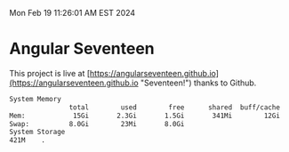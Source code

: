 Mon Feb 19 11:26:01 AM EST 2024

# Angular Seventeen


This project is live at [https://angularseventeen.github.io](https://angularseventeen.github.io "Seventeen!") thanks to Github.

```bash
System Memory
               total        used        free      shared  buff/cache   available
Mem:            15Gi       2.3Gi       1.5Gi       341Mi        12Gi        12Gi
Swap:          8.0Gi        23Mi       8.0Gi
System Storage
421M	.
```
```bash
